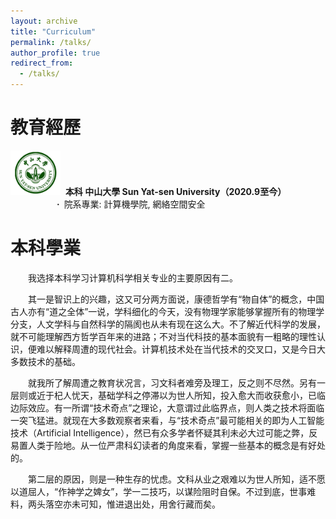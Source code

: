 ```yaml
---
layout: archive
title: "Curriculum"
permalink: /talks/
author_profile: true
redirect_from:
  - /talks/
---
```


教育經歷
======

<a href="https://www.sysu.edu.cn/"><img src="talks/SYSU_logo.jpeg" alt="中山大學" width="80px" /></a>&nbsp;  **本科 中山大學 Sun Yat-sen University（2020.9至今）**  
　&emsp;&emsp;&emsp;&emsp; **·**&ensp;院系專業: 計算機學院, 網絡空間安全

本科學業
======

&emsp;&emsp;我选择本科学习计算机科学相关专业的主要原因有二。

&emsp;&emsp;其一是智识上的兴趣，这又可分两方面说，康德哲学有“物自体”的概念，中国古人亦有“道之全体”一说，学科细化的今天，没有物理学家能够掌握所有的物理学分支，人文学科与自然科学的隔阂也从未有现在这么大。不了解近代科学的发展，就不可能理解西方哲学百年来的进路；不对当代科技的基本面貌有一粗略的理性认识，便难以解释周遭的现代社会。计算机技术处在当代技术的交叉口，又是今日大多数技术的基础。

&emsp;&emsp;就我所了解周遭之教育状况言，习文科者难旁及理工，反之则不尽然。另有一层则或近于杞人忧天，基础学科之停滞以为世人所知，投入愈大而收获愈小，已临边际效应。有一所谓“技术奇点”之理论，大意谓过此临界点，则人类之技术将面临一突飞猛进。就现在大多数观察者来看，与“技术奇点”最可能相关的即为人工智能技术（Artificial Intelligence），然已有众多学者怀疑其利未必大过可能之弊，反易置人类于险地。从一位严肃科幻读者的角度来看，掌握一些基本的概念是有好处的。

&emsp;&emsp;第二层的原因，则是一种生存的忧虑。文科从业之艰难以为世人所知，适不愿以道屈人，“作神学之婢女”，学一二技巧，以谋险阻时自保。不过到底，世事难料，两头落空亦未可知，惟进退出处，用舍行藏而矣。



